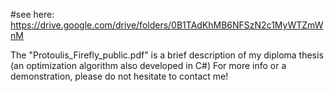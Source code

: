 #see here: https://drive.google.com/drive/folders/0B1TAdKhMB6NFSzN2c1MyWTZmWnM

The "Protoulis_Firefly_public.pdf" is a brief description of my diploma thesis
(an optimization algorithm also developed in C#)
For more info or a demonstration, please do not hesitate to contact me!

